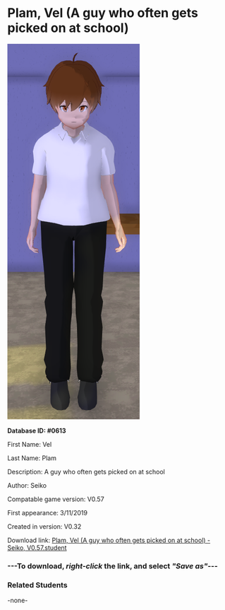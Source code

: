 # Plam, Vel (A guy who often gets picked on at school)

<img src="../../Files/Images/Plam, Vel (A guy who often gets picked on at school).png" title="Plam, Vel (A guy who often gets picked on at school) - Seiko, V0.57">

**Database ID: #0613**

First Name: Vel

Last Name: Plam

Description: A guy who often gets picked on at school

Author: Seiko

Compatable game version: V0.57

First appearance: 3/11/2019

Created in version: V0.32

Download link: <a href="https://raw.githubusercontent.com/Arbiter1223/Daigaku-Gurashi-Custom-Students/master/Files/Student%20Files/Plam%2C%20Vel%20(A%20guy%20who%20often%20gets%20picked%20on%20at%20school)%20-%20Seiko%2C%20V0.57.student">Plam, Vel (A guy who often gets picked on at school) - Seiko, V0.57.student</a>

### ---**To download, _right-click_ the link, and select _"Save as"_**---

### Related Students

-none-
